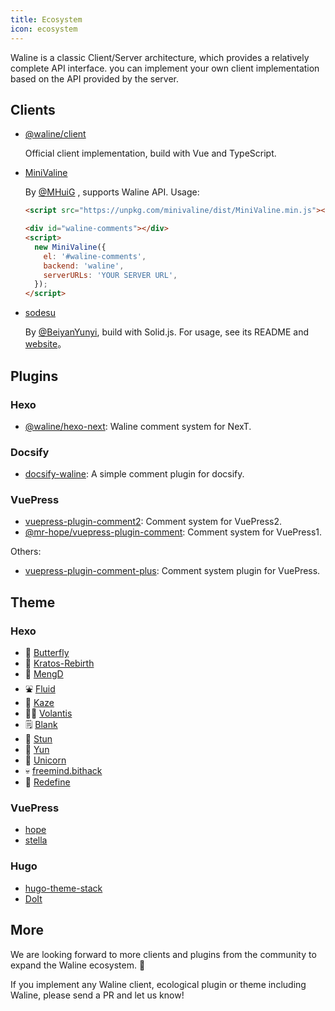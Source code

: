 ```yaml
---
title: Ecosystem
icon: ecosystem
---
```


Waline is a classic Client/Server architecture, which provides a relatively complete API interface. you can implement your own client implementation based on the API provided by the server.

## Clients

- [@waline/client](https://npmjs.com/@waline/client)

  Official client implementation, build with Vue and TypeScript.

- [MiniValine](https://github.com/MiniValine/MiniValine)

  By [@MHuiG](https://github.com/MHuiG) , supports Waline API. Usage:

  ```html
  <script src="https://unpkg.com/minivaline/dist/MiniValine.min.js"></script>

  <div id="waline-comments"></div>
  <script>
    new MiniValine({
      el: '#waline-comments',
      backend: 'waline',
      serverURLs: 'YOUR SERVER URL',
    });
  </script>
  ```

- [sodesu](https://github.com/BeiyanYunyi/sodesu)

  By [@BeiyanYunyi](https://github.com/BeiyanYunyi), build with Solid.js. For usage, see its README and [website](https://BeiyanYunyi.github.io/sodesu/)。

## Plugins

### Hexo

- [@waline/hexo-next](https://npmjs.com/@waline/hexo-next): Waline comment system for NexT.

### Docsify

- [docsify-waline](https://github.com/cxcn/docsify-waline): A simple comment plugin for docsify.

### VuePress

- [vuepress-plugin-comment2](https://vuepress-theme-hope.github.io/v2/comment/): Comment system for VuePress2.
- [@mr-hope/vuepress-plugin-comment](https://vuepress-theme-hope.github.io/v1/comment/): Comment system for VuePress1.

Others:

- [vuepress-plugin-comment-plus](https://github.com/SivanLaai/vuepress-plugin-comment-plus): Comment system plugin for VuePress.

## Theme

### Hexo

- 🦋 [Butterfly](https://github.com/jerryc127/hexo-theme-butterfly)
- 🍬 [Kratos-Rebirth](https://github.com/Candinya/Kratos-Rebirth)
- 🍭 [MengD](https://github.com/lete114/hexo-theme-MengD)
- ⛲ [Fluid](https://github.com/fluid-dev/hexo-theme-fluid)
- 🚚 [Kaze](https://github.com/theme-kaze/hexo-theme-kaze)
- ✌🏻 [Volantis](https://github.com/volantis-x/hexo-theme-volantis)
- 🗒 [Blank](https://github.com/dewjohn/hexo-theme-blank)
- 🐴 [Stun](https://github.com/liuyib/hexo-theme-stun)
- 🤖 [Yun](https://github.com/YunYouJun/hexo-theme-yun)
- 🦄 [Unicorn](https://github.com/Uzizkp/hexo-theme-unicorn)
- 💀 [freemind.bithack](https://github.com/Ares-X/hexo-theme-freemind.bithack)
- 🤡 [Redefine](https://github.com/EvanNotFound/hexo-theme-redefine)

### VuePress

- [hope](https://github.com/vuepress-theme-hope/vuepress-theme-hope)
- [stella](https://github.com/SHUAXINDIARY/vuepress-theme-stella)

### Hugo

- [hugo-theme-stack](https://github.com/CaiJimmy/hugo-theme-stack)
- [DoIt](https://github.com/HEIGE-PCloud/DoIt)

## More

We are looking forward to more clients and plugins from the community to expand the Waline ecosystem. :tada:

If you implement any Waline client, ecological plugin or theme including Waline, please send a PR and let us know!
